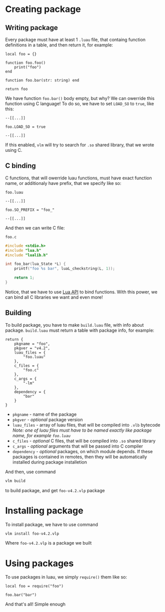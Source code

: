 # Creating package

## Writing package

Every package must have at least 1 `.luau` file, that containg function definitions in a table, and then return it, for example:

```luau
local foo = {}

function foo.foo()
    print("foo")
end

function foo.bar(str: string) end

return foo
```

We have function `foo.bar()` body empty, but why? We can owerride this function using C language! To do so, we have to set `LOAD_SO` to `true`, like this:



```luau
--[[...]]

foo.LOAD_SO = true

--[[...]]
```

If this enabled, `vlm` will try to search for `.so` shared library, that we wrote using C.

## C binding

C functions, that will owerride luau functions, must have exact function name, or additionaly have prefix, that we specify like so:

`foo.luau`
```luau
--[[...]]

foo.SO_PREFIX = "foo_"

--[[...]]
```

And then we can write C file:

`foo.c`
```c
#include <stdio.h>
#include "lua.h"
#include "lualib.h"

int foo_bar(lua_State *L) {
    printf("foo %s bar", luaL_checkstring(L, 1));

    return 1;
}
```

Notice, that we have to use [Lua API](https://www.lua.org/manual/5.1/manual.html) to bind functions. With this power, we can bind all C libraries we want and even more!

## Building
To build package, you have to make `build.luau` file, with info about package. `build.luau` must return a table with package info, for example:

```luau
return {
    pkgname = "foo",
    pkgver = "v4.2",
    luau_files = {
        "foo.luau"
    },
    c_files = {
        "foo.c"
    },
    c_args = {
        "-lm"
    },
    dependency = {
        "bar"
    }
}
```

- `pkgname` - name of the package
- `pkgver` - _optional_ package version
- `luau_files` - array of luau files, that will be compiled into `.vlb` bytecode _Note: one of luau files must have to be named exactly like package name, for example `foo.luau`_
- `c_files` - _optional_ C files, that will be compiled into `.so` shared library
- `c_args` - _optional_ arguments that will be passed into C compiler
- `dependency` - _optional_ packages, on which module depends. If these packages is contained in remotes, then they will be automatically installed during package installetion

And then, use command
```sh
vlm build
```
to build package, and get `foo-v4.2.vlp` package

# Installing package

To install package, we have to use command
```sh
vlm install foo-v4.2.vlp
```
Where `foo-v4.2.vlp` is a package we built

# Using packages

To use packages in luau, we simply `require()` them like so:

```luau
local foo = require("foo")

foo.bar("bar")
```

And that's all! Simple enough
